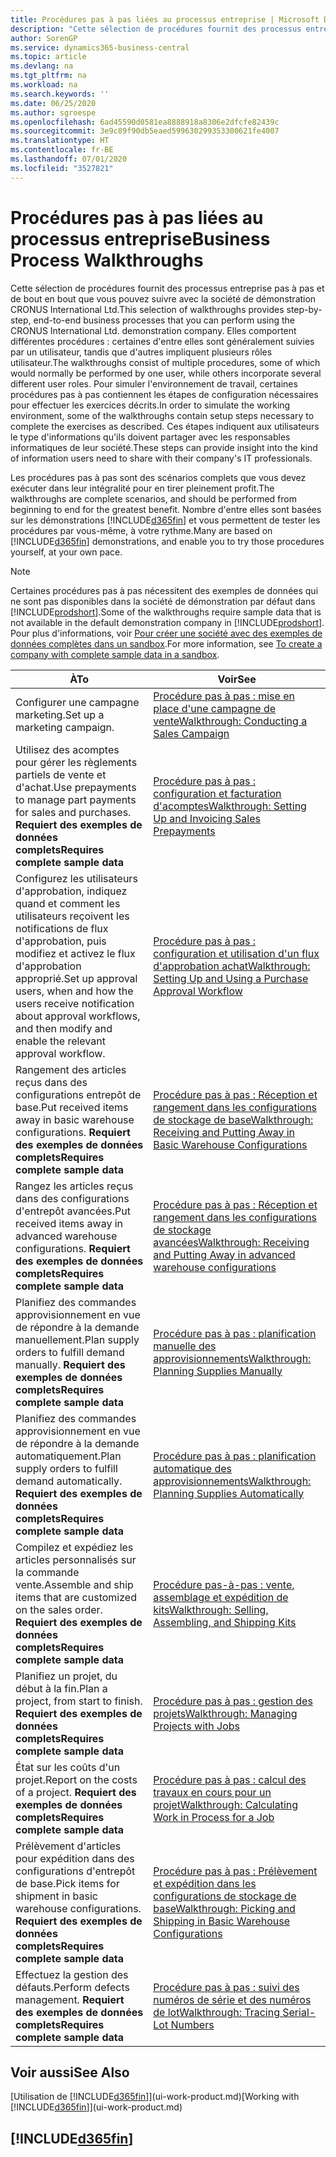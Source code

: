 ```yaml
---
title: Procédures pas à pas liées au processus entreprise | Microsoft Docs
description: "Cette sélection de procédures fournit des processus entreprise pas à pas et de bout en bout que vous pouvez suivre avec la société de démonstration CRONUS International Ltd. Elles comportent différentes procédures : certaines d'entre elles sont généralement suivies par un utilisateur, tandis que d'autres impliquent plusieurs rôles utilisateur. Pour simuler l'environnement de travail, certaines procédures pas à pas contiennent les étapes de configuration nécessaires pour effectuer les exercices décrits. Ces étapes indiquent aux utilisateurs le type d'informations qu'ils doivent partager avec les responsables informatiques de leur société."
author: SorenGP
ms.service: dynamics365-business-central
ms.topic: article
ms.devlang: na
ms.tgt_pltfrm: na
ms.workload: na
ms.search.keywords: ''
ms.date: 06/25/2020
ms.author: sgroespe
ms.openlocfilehash: 6ad45590d0581ea8888918a8306e2dfcfe82439c
ms.sourcegitcommit: 3e9c89f90db5eaed599630299353300621fe4007
ms.translationtype: HT
ms.contentlocale: fr-BE
ms.lasthandoff: 07/01/2020
ms.locfileid: "3527821"
---
```

# <a name="business-process-walkthroughs"></a><span data-ttu-id="487a5-106">Procédures pas à pas liées au processus entreprise</span><span class="sxs-lookup"><span data-stu-id="487a5-106">Business Process Walkthroughs</span></span>

<span data-ttu-id="487a5-107">Cette sélection de procédures fournit des processus entreprise pas à pas et de bout en bout que vous pouvez suivre avec la société de démonstration CRONUS International Ltd.</span><span class="sxs-lookup"><span data-stu-id="487a5-107">This selection of walkthroughs provides step-by-step, end-to-end business processes that you can perform using the CRONUS International Ltd. demonstration company.</span></span> <span data-ttu-id="487a5-108">Elles comportent différentes procédures : certaines d'entre elles sont généralement suivies par un utilisateur, tandis que d'autres impliquent plusieurs rôles utilisateur.</span><span class="sxs-lookup"><span data-stu-id="487a5-108">The walkthroughs consist of multiple procedures, some of which would normally be performed by one user, while others incorporate several different user roles.</span></span> <span data-ttu-id="487a5-109">Pour simuler l'environnement de travail, certaines procédures pas à pas contiennent les étapes de configuration nécessaires pour effectuer les exercices décrits.</span><span class="sxs-lookup"><span data-stu-id="487a5-109">In order to simulate the working environment, some of the walkthroughs contain setup steps necessary to complete the exercises as described.</span></span> <span data-ttu-id="487a5-110">Ces étapes indiquent aux utilisateurs le type d'informations qu'ils doivent partager avec les responsables informatiques de leur société.</span><span class="sxs-lookup"><span data-stu-id="487a5-110">These steps can provide insight into the kind of information users need to share with their company's IT professionals.</span></span>  

 <span data-ttu-id="487a5-111">Les procédures pas à pas sont des scénarios complets que vous devez exécuter dans leur intégralité pour en tirer pleinement profit.</span><span class="sxs-lookup"><span data-stu-id="487a5-111">The walkthroughs are complete scenarios, and should be performed from beginning to end for the greatest benefit.</span></span> <span data-ttu-id="487a5-112">Nombre d'entre elles sont basées sur les démonstrations [!INCLUDE[d365fin](includes/d365fin_md.md)] et vous permettent de tester les procédures par vous-même, à votre rythme.</span><span class="sxs-lookup"><span data-stu-id="487a5-112">Many are based on [!INCLUDE[d365fin](includes/d365fin_md.md)] demonstrations, and enable you to try those procedures yourself, at your own pace.</span></span>  

> [!NOTE]
> <span data-ttu-id="487a5-113">Certaines procédures pas à pas nécessitent des exemples de données qui ne sont pas disponibles dans la société de démonstration par défaut dans [!INCLUDE[prodshort](includes/prodshort.md)].</span><span class="sxs-lookup"><span data-stu-id="487a5-113">Some of the walkthroughs require sample data that is not available in the default demonstration company in [!INCLUDE[prodshort](includes/prodshort.md)].</span></span> <span data-ttu-id="487a5-114">Pour plus d'informations, voir [Pour créer une société avec des exemples de données complètes dans un sandbox](across-how-create-sandbox-environment.md#to-create-a-company-with-complete-sample-data-in-a-sandbox).</span><span class="sxs-lookup"><span data-stu-id="487a5-114">For more information, see [To create a company with complete sample data in a sandbox](across-how-create-sandbox-environment.md#to-create-a-company-with-complete-sample-data-in-a-sandbox).</span></span>

|<span data-ttu-id="487a5-115">À</span><span class="sxs-lookup"><span data-stu-id="487a5-115">To</span></span>|<span data-ttu-id="487a5-116">Voir</span><span class="sxs-lookup"><span data-stu-id="487a5-116">See</span></span>|  
|--------|---------|  
|<span data-ttu-id="487a5-117">Configurer une campagne marketing.</span><span class="sxs-lookup"><span data-stu-id="487a5-117">Set up a marketing campaign.</span></span>|[<span data-ttu-id="487a5-118">Procédure pas à pas : mise en place d'une campagne de vente</span><span class="sxs-lookup"><span data-stu-id="487a5-118">Walkthrough: Conducting a Sales Campaign</span></span>](walkthrough-conducting-a-sales-campaign.md)|  
|<span data-ttu-id="487a5-119">Utilisez des acomptes pour gérer les règlements partiels de vente et d'achat.</span><span class="sxs-lookup"><span data-stu-id="487a5-119">Use prepayments to manage part payments for sales and purchases.</span></span> <span data-ttu-id="487a5-120">**Requiert des exemples de données complets**</span><span class="sxs-lookup"><span data-stu-id="487a5-120">**Requires complete sample data**</span></span> |[<span data-ttu-id="487a5-121">Procédure pas à pas : configuration et facturation d'acomptes</span><span class="sxs-lookup"><span data-stu-id="487a5-121">Walkthrough: Setting Up and Invoicing Sales Prepayments</span></span>](walkthrough-setting-up-and-invoicing-sales-prepayments.md)|  
|<span data-ttu-id="487a5-122">Configurez les utilisateurs d'approbation, indiquez quand et comment les utilisateurs reçoivent les notifications de flux d'approbation, puis modifiez et activez le flux d'approbation approprié.</span><span class="sxs-lookup"><span data-stu-id="487a5-122">Set up approval users, when and how the users receive notification about approval workflows, and then modify and enable the relevant approval workflow.</span></span>|[<span data-ttu-id="487a5-123">Procédure pas à pas : configuration et utilisation d'un flux d'approbation achat</span><span class="sxs-lookup"><span data-stu-id="487a5-123">Walkthrough: Setting Up and Using a Purchase Approval Workflow</span></span>](walkthrough-setting-up-and-using-a-purchase-approval-workflow.md)|  
|<span data-ttu-id="487a5-124">Rangement des articles reçus dans des configurations entrepôt de base.</span><span class="sxs-lookup"><span data-stu-id="487a5-124">Put received items away in basic warehouse configurations.</span></span> <span data-ttu-id="487a5-125">**Requiert des exemples de données complets**</span><span class="sxs-lookup"><span data-stu-id="487a5-125">**Requires complete sample data**</span></span>|[<span data-ttu-id="487a5-126">Procédure pas à pas : Réception et rangement dans les configurations de stockage de base</span><span class="sxs-lookup"><span data-stu-id="487a5-126">Walkthrough: Receiving and Putting Away in Basic Warehouse Configurations</span></span>](walkthrough-receiving-and-putting-away-in-basic-warehousing.md)|  
|<span data-ttu-id="487a5-127">Rangez les articles reçus dans des configurations d'entrepôt avancées.</span><span class="sxs-lookup"><span data-stu-id="487a5-127">Put received items away in advanced warehouse configurations.</span></span> <span data-ttu-id="487a5-128">**Requiert des exemples de données complets**</span><span class="sxs-lookup"><span data-stu-id="487a5-128">**Requires complete sample data**</span></span>|[<span data-ttu-id="487a5-129">Procédure pas à pas : Réception et rangement dans les configurations de stockage avancées</span><span class="sxs-lookup"><span data-stu-id="487a5-129">Walkthrough: Receiving and Putting Away in advanced warehouse configurations</span></span>](walkthrough-receiving-and-putting-away-in-advanced-warehousing.md)|  
|<span data-ttu-id="487a5-130">Planifiez des commandes approvisionnement en vue de répondre à la demande manuellement.</span><span class="sxs-lookup"><span data-stu-id="487a5-130">Plan supply orders to fulfill demand manually.</span></span> <span data-ttu-id="487a5-131">**Requiert des exemples de données complets**</span><span class="sxs-lookup"><span data-stu-id="487a5-131">**Requires complete sample data**</span></span>|[<span data-ttu-id="487a5-132">Procédure pas à pas : planification manuelle des approvisionnements</span><span class="sxs-lookup"><span data-stu-id="487a5-132">Walkthrough: Planning Supplies Manually</span></span>](walkthrough-planning-supplies-manually.md)|  
|<span data-ttu-id="487a5-133">Planifiez des commandes approvisionnement en vue de répondre à la demande automatiquement.</span><span class="sxs-lookup"><span data-stu-id="487a5-133">Plan supply orders to fulfill demand automatically.</span></span> <span data-ttu-id="487a5-134">**Requiert des exemples de données complets**</span><span class="sxs-lookup"><span data-stu-id="487a5-134">**Requires complete sample data**</span></span>|[<span data-ttu-id="487a5-135">Procédure pas à pas : planification automatique des approvisionnements</span><span class="sxs-lookup"><span data-stu-id="487a5-135">Walkthrough: Planning Supplies Automatically</span></span>](walkthrough-planning-supplies-automatically.md)|  
|<span data-ttu-id="487a5-136">Compilez et expédiez les articles personnalisés sur la commande vente.</span><span class="sxs-lookup"><span data-stu-id="487a5-136">Assemble and ship items that are customized on the sales order.</span></span> <span data-ttu-id="487a5-137">**Requiert des exemples de données complets**</span><span class="sxs-lookup"><span data-stu-id="487a5-137">**Requires complete sample data**</span></span>|[<span data-ttu-id="487a5-138">Procédure pas-à-pas : vente, assemblage et expédition de kits</span><span class="sxs-lookup"><span data-stu-id="487a5-138">Walkthrough: Selling, Assembling, and Shipping Kits</span></span>](walkthrough-selling-assembling-and-shipping-kits.md)|  
|<span data-ttu-id="487a5-139">Planifiez un projet, du début à la fin.</span><span class="sxs-lookup"><span data-stu-id="487a5-139">Plan a project, from start to finish.</span></span> <span data-ttu-id="487a5-140">**Requiert des exemples de données complets**</span><span class="sxs-lookup"><span data-stu-id="487a5-140">**Requires complete sample data**</span></span>|[<span data-ttu-id="487a5-141">Procédure pas à pas : gestion des projets</span><span class="sxs-lookup"><span data-stu-id="487a5-141">Walkthrough: Managing Projects with Jobs</span></span>](walkthrough-managing-projects-with-jobs.md)|  
|<span data-ttu-id="487a5-142">État sur les coûts d'un projet.</span><span class="sxs-lookup"><span data-stu-id="487a5-142">Report on the costs of a project.</span></span> <span data-ttu-id="487a5-143">**Requiert des exemples de données complets**</span><span class="sxs-lookup"><span data-stu-id="487a5-143">**Requires complete sample data**</span></span>|[<span data-ttu-id="487a5-144">Procédure pas à pas : calcul des travaux en cours pour un projet</span><span class="sxs-lookup"><span data-stu-id="487a5-144">Walkthrough: Calculating Work in Process for a Job</span></span>](walkthrough-calculating-work-in-process-for-a-job.md)|  
|<span data-ttu-id="487a5-145">Prélèvement d'articles pour expédition dans des configurations d'entrepôt de base.</span><span class="sxs-lookup"><span data-stu-id="487a5-145">Pick items for shipment in basic warehouse configurations.</span></span> <span data-ttu-id="487a5-146">**Requiert des exemples de données complets**</span><span class="sxs-lookup"><span data-stu-id="487a5-146">**Requires complete sample data**</span></span>|[<span data-ttu-id="487a5-147">Procédure pas à pas : Prélèvement et expédition dans les configurations de stockage de base</span><span class="sxs-lookup"><span data-stu-id="487a5-147">Walkthrough: Picking and Shipping in Basic Warehouse Configurations</span></span>](walkthrough-picking-and-shipping-in-basic-warehousing.md)|  
|<span data-ttu-id="487a5-148">Effectuez la gestion des défauts.</span><span class="sxs-lookup"><span data-stu-id="487a5-148">Perform defects management.</span></span> <span data-ttu-id="487a5-149">**Requiert des exemples de données complets**</span><span class="sxs-lookup"><span data-stu-id="487a5-149">**Requires complete sample data**</span></span>|[<span data-ttu-id="487a5-150">Procédure pas à pas : suivi des numéros de série et des numéros de lot</span><span class="sxs-lookup"><span data-stu-id="487a5-150">Walkthrough: Tracing Serial-Lot Numbers</span></span>](walkthrough-tracing-serial-lot-numbers.md)|  

## <a name="see-also"></a><span data-ttu-id="487a5-151">Voir aussi</span><span class="sxs-lookup"><span data-stu-id="487a5-151">See Also</span></span>

<span data-ttu-id="487a5-152">[Utilisation de [!INCLUDE[d365fin](includes/d365fin_md.md)]](ui-work-product.md)</span><span class="sxs-lookup"><span data-stu-id="487a5-152">[Working with [!INCLUDE[d365fin](includes/d365fin_md.md)]](ui-work-product.md)</span></span>  

## [!INCLUDE[d365fin](includes/free_trial_md.md)]  
